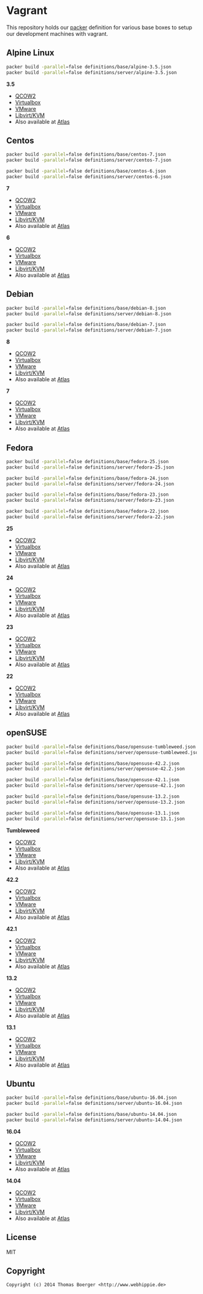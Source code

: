# Vagrant

This repository holds our [packer](https://www.packer.io) definition for various
base boxes to setup our development machines with vagrant.


## Alpine Linux

```bash
packer build -parallel=false definitions/base/alpine-3.5.json
packer build -parallel=false definitions/server/alpine-3.5.json
```

**3.5**

* [QCOW2](http://vagrant.webhippie.de/alpine-3.5-0.0.1.qcow2)
* [Virtualbox](http://vagrant.webhippie.de/alpine-3.5-virtualbox-1.0.0.box)
* [VMware](http://vagrant.webhippie.de/alpine-3.5-vmware-1.0.0.box)
* [Libvirt/KVM](http://vagrant.webhippie.de/alpine-3.5-libvirt-1.0.0.box)
* Also available at [Atlas](https://atlas.hashicorp.com/webhippie/boxes/alpine-3.5)


## Centos

```bash
packer build -parallel=false definitions/base/centos-7.json
packer build -parallel=false definitions/server/centos-7.json

packer build -parallel=false definitions/base/centos-6.json
packer build -parallel=false definitions/server/centos-6.json
```

**7**

* [QCOW2](http://vagrant.webhippie.de/centos-7-0.0.1.qcow2)
* [Virtualbox](http://vagrant.webhippie.de/centos-7-virtualbox-1.0.0.box)
* [VMware](http://vagrant.webhippie.de/centos-7-vmware-1.0.0.box)
* [Libvirt/KVM](http://vagrant.webhippie.de/centos-7-libvirt-1.0.0.box)
* Also available at [Atlas](https://atlas.hashicorp.com/webhippie/boxes/centos-7)

**6**

* [QCOW2](http://vagrant.webhippie.de/centos-6-0.0.1.qcow2)
* [Virtualbox](http://vagrant.webhippie.de/centos-6-virtualbox-1.0.0.box)
* [VMware](http://vagrant.webhippie.de/centos-6-vmware-1.0.0.box)
* [Libvirt/KVM](http://vagrant.webhippie.de/centos-6-libvirt-1.0.0.box)
* Also available at [Atlas](https://atlas.hashicorp.com/webhippie/boxes/centos-6)


## Debian

```bash
packer build -parallel=false definitions/base/debian-8.json
packer build -parallel=false definitions/server/debian-8.json

packer build -parallel=false definitions/base/debian-7.json
packer build -parallel=false definitions/server/debian-7.json
```

**8**

* [QCOW2](http://vagrant.webhippie.de/debian-8-0.0.1.qcow2)
* [Virtualbox](http://vagrant.webhippie.de/debian-8-virtualbox-1.0.0.box)
* [VMware](http://vagrant.webhippie.de/debian-8-vmware-1.0.0.box)
* [Libvirt/KVM](http://vagrant.webhippie.de/debian-8-libvirt-1.0.0.box)
* Also available at [Atlas](https://atlas.hashicorp.com/webhippie/boxes/debian-8)

**7**

* [QCOW2](http://vagrant.webhippie.de/debian-7-0.0.1.qcow2)
* [Virtualbox](http://vagrant.webhippie.de/debian-7-virtualbox-1.0.0.box)
* [VMware](http://vagrant.webhippie.de/debian-7-vmware-1.0.0.box)
* [Libvirt/KVM](http://vagrant.webhippie.de/debian-7-libvirt-1.0.0.box)
* Also available at [Atlas](https://atlas.hashicorp.com/webhippie/boxes/debian-7)


## Fedora

```bash
packer build -parallel=false definitions/base/fedora-25.json
packer build -parallel=false definitions/server/fedora-25.json

packer build -parallel=false definitions/base/fedora-24.json
packer build -parallel=false definitions/server/fedora-24.json

packer build -parallel=false definitions/base/fedora-23.json
packer build -parallel=false definitions/server/fedora-23.json

packer build -parallel=false definitions/base/fedora-22.json
packer build -parallel=false definitions/server/fedora-22.json
```

**25**

* [QCOW2](http://vagrant.webhippie.de/fedora-25-0.0.1.qcow2)
* [Virtualbox](http://vagrant.webhippie.de/fedora-25-virtualbox-1.0.0.box)
* [VMware](http://vagrant.webhippie.de/fedora-25-vmware-1.0.0.box)
* [Libvirt/KVM](http://vagrant.webhippie.de/fedora-25-libvirt-1.0.0.box)
* Also available at [Atlas](https://atlas.hashicorp.com/webhippie/boxes/fedora-25)

**24**

* [QCOW2](http://vagrant.webhippie.de/fedora-24-0.0.1.qcow2)
* [Virtualbox](http://vagrant.webhippie.de/fedora-24-virtualbox-1.0.0.box)
* [VMware](http://vagrant.webhippie.de/fedora-24-vmware-1.0.0.box)
* [Libvirt/KVM](http://vagrant.webhippie.de/fedora-24-libvirt-1.0.0.box)
* Also available at [Atlas](https://atlas.hashicorp.com/webhippie/boxes/fedora-24)

**23**

* [QCOW2](http://vagrant.webhippie.de/fedora-23-0.0.1.qcow2)
* [Virtualbox](http://vagrant.webhippie.de/fedora-23-virtualbox-1.0.0.box)
* [VMware](http://vagrant.webhippie.de/fedora-23-vmware-1.0.0.box)
* [Libvirt/KVM](http://vagrant.webhippie.de/fedora-23-libvirt-1.0.0.box)
* Also available at [Atlas](https://atlas.hashicorp.com/webhippie/boxes/fedora-23)

**22**

* [QCOW2](http://vagrant.webhippie.de/fedora-22-0.0.1.qcow2)
* [Virtualbox](http://vagrant.webhippie.de/fedora-22-virtualbox-1.0.0.box)
* [VMware](http://vagrant.webhippie.de/fedora-22-vmware-1.0.0.box)
* [Libvirt/KVM](http://vagrant.webhippie.de/fedora-22-libvirt-1.0.0.box)
* Also available at [Atlas](https://atlas.hashicorp.com/webhippie/boxes/fedora-22)


## openSUSE

```bash
packer build -parallel=false definitions/base/opensuse-tumbleweed.json
packer build -parallel=false definitions/server/opensuse-tumbleweed.json

packer build -parallel=false definitions/base/opensuse-42.2.json
packer build -parallel=false definitions/server/opensuse-42.2.json

packer build -parallel=false definitions/base/opensuse-42.1.json
packer build -parallel=false definitions/server/opensuse-42.1.json

packer build -parallel=false definitions/base/opensuse-13.2.json
packer build -parallel=false definitions/server/opensuse-13.2.json

packer build -parallel=false definitions/base/opensuse-13.1.json
packer build -parallel=false definitions/server/opensuse-13.1.json
```

**Tumbleweed**

* [QCOW2](http://vagrant.webhippie.de/opensuse-tumbleweed-0.0.1.qcow2)
* [Virtualbox](http://vagrant.webhippie.de/opensuse-tumbleweed-virtualbox-1.0.0.box)
* [VMware](http://vagrant.webhippie.de/opensuse-tumbleweed-vmware-1.0.0.box)
* [Libvirt/KVM](http://vagrant.webhippie.de/opensuse-tumbleweed-libvirt-1.0.0.box)
* Also available at [Atlas](https://atlas.hashicorp.com/webhippie/boxes/opensuse-tumbleweed)

**42.2**

* [QCOW2](http://vagrant.webhippie.de/opensuse-42.2-0.0.1.qcow2)
* [Virtualbox](http://vagrant.webhippie.de/opensuse-42.2-virtualbox-1.0.0.box)
* [VMware](http://vagrant.webhippie.de/opensuse-42.2-vmware-1.0.0.box)
* [Libvirt/KVM](http://vagrant.webhippie.de/opensuse-42.2-libvirt-1.0.0.box)
* Also available at [Atlas](https://atlas.hashicorp.com/webhippie/boxes/opensuse-42.2)

**42.1**

* [QCOW2](http://vagrant.webhippie.de/opensuse-42.1-0.0.1.qcow2)
* [Virtualbox](http://vagrant.webhippie.de/opensuse-42.1-virtualbox-1.0.0.box)
* [VMware](http://vagrant.webhippie.de/opensuse-42.1-vmware-1.0.0.box)
* [Libvirt/KVM](http://vagrant.webhippie.de/opensuse-42.1-libvirt-1.0.0.box)
* Also available at [Atlas](https://atlas.hashicorp.com/webhippie/boxes/opensuse-42.1)

**13.2**

* [QCOW2](http://vagrant.webhippie.de/opensuse-13.2-0.0.1.qcow2)
* [Virtualbox](http://vagrant.webhippie.de/opensuse-13.2-virtualbox-1.0.0.box)
* [VMware](http://vagrant.webhippie.de/opensuse-13.2-vmware-1.0.0.box)
* [Libvirt/KVM](http://vagrant.webhippie.de/opensuse-13.2-libvirt-1.0.0.box)
* Also available at [Atlas](https://atlas.hashicorp.com/webhippie/boxes/opensuse-13.2)

**13.1**

* [QCOW2](http://vagrant.webhippie.de/opensuse-13.1-0.0.1.qcow2)
* [Virtualbox](http://vagrant.webhippie.de/opensuse-13.1-virtualbox-1.0.0.box)
* [VMware](http://vagrant.webhippie.de/opensuse-13.1-vmware-1.0.0.box)
* [Libvirt/KVM](http://vagrant.webhippie.de/opensuse-13.1-libvirt-1.0.0.box)
* Also available at [Atlas](https://atlas.hashicorp.com/webhippie/boxes/opensuse-13.1)


## Ubuntu

```bash
packer build -parallel=false definitions/base/ubuntu-16.04.json
packer build -parallel=false definitions/server/ubuntu-16.04.json

packer build -parallel=false definitions/base/ubuntu-14.04.json
packer build -parallel=false definitions/server/ubuntu-14.04.json
```

**16.04**

* [QCOW2](http://vagrant.webhippie.de/ubuntu-16.04-0.0.1.qcow2)
* [Virtualbox](http://vagrant.webhippie.de/ubuntu-16.04-virtualbox-1.0.0.box)
* [VMware](http://vagrant.webhippie.de/ubuntu-16.04-vmware-1.0.0.box)
* [Libvirt/KVM](http://vagrant.webhippie.de/ubuntu-16.04-libvirt-1.0.0.box)
* Also available at [Atlas](https://atlas.hashicorp.com/webhippie/boxes/ubuntu-16.04)

**14.04**

* [QCOW2](http://vagrant.webhippie.de/ubuntu-14.04-0.0.1.qcow2)
* [Virtualbox](http://vagrant.webhippie.de/ubuntu-14.04-virtualbox-1.0.0.box)
* [VMware](http://vagrant.webhippie.de/ubuntu-14.04-vmware-1.0.0.box)
* [Libvirt/KVM](http://vagrant.webhippie.de/ubuntu-14.04-libvirt-1.0.0.box)
* Also available at [Atlas](https://atlas.hashicorp.com/webhippie/boxes/ubuntu-14.04)


## License

MIT


## Copyright

```
Copyright (c) 2014 Thomas Boerger <http://www.webhippie.de>
```
